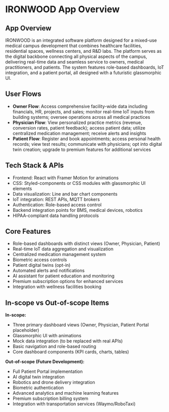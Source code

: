 # IRONWOOD App Overview

## App Overview
IRONWOOD is an integrated software platform designed for a mixed-use medical campus development that combines healthcare facilities, residential spaces, wellness centers, and R&D labs. The platform serves as the digital backbone connecting all physical aspects of the campus, delivering real-time data and seamless service to owners, medical practitioners, and patients. The system features role-based dashboards, IoT integration, and a patient portal, all designed with a futuristic glassmorphic UI.

## User Flows
- **Owner Flow**: Access comprehensive facility-wide data including financials, HR, projects, and sales; monitor real-time IoT inputs from building systems; oversee operations across all medical practices
- **Physician Flow**: View personalized practice metrics (revenue, conversion rates, patient feedback); access patient data; utilize centralized medication management; receive alerts and insights
- **Patient Flow**: Register and book appointments; access personal health records; view test results; communicate with physicians; opt into digital twin creation; upgrade to premium features for additional services

## Tech Stack & APIs
- Frontend: React with Framer Motion for animations
- CSS: Styled-components or CSS modules with glassmorphic UI elements
- Data visualization: Line and bar chart components
- IoT integration: REST APIs, MQTT brokers
- Authentication: Role-based access control
- Backend integration points for BMS, medical devices, robotics
- HIPAA-compliant data handling protocols

## Core Features
- Role-based dashboards with distinct views (Owner, Physician, Patient)
- Real-time IoT data aggregation and visualization
- Centralized medication management system
- Biometric access controls
- Patient digital twins (opt-in)
- Automated alerts and notifications
- AI assistant for patient education and monitoring
- Premium subscription options for enhanced services
- Integration with wellness facilities booking

## In-scope vs Out-of-scope Items
**In-scope:**
- Three primary dashboard views (Owner, Physician, Patient Portal placeholder)
- Glassmorphic UI with animations
- Mock data integration (to be replaced with real APIs)
- Basic navigation and role-based routing
- Core dashboard components (KPI cards, charts, tables)

**Out-of-scope (Future Development):**
- Full Patient Portal implementation
- AI digital twin integration
- Robotics and drone delivery integration
- Biometric authentication
- Advanced analytics and machine learning features
- Premium subscription billing system
- Integration with transportation services (Waymo/RoboTaxi) 